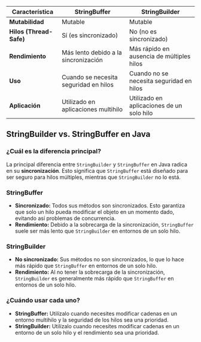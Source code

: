 | Característica               | StringBuffer                      | StringBuilder                     |
|------------------------------|-----------------------------------|-----------------------------------|
| **Mutabilidad**              | Mutable                           | Mutable                           |
| **Hilos (Thread-Safe)**      | Sí (es sincronizado)              | No (no es sincronizado)           |
| **Rendimiento**              | Más lento debido a la sincronización | Más rápido en ausencia de múltiples hilos |
| **Uso**                      | Cuando se necesita seguridad en hilos | Cuando no se necesita seguridad en hilos |            |
| **Aplicación**               | Utilizado en aplicaciones multihilo | Utilizado en aplicaciones de un solo hilo |

## StringBuilder vs. StringBuffer en Java

### ¿Cuál es la diferencia principal?

La principal diferencia entre `StringBuilder` y `StringBuffer` en Java radica en su **sincronización**. Esto significa que `StringBuffer` está diseñado para ser seguro para hilos múltiples, mientras que `StringBuilder` no lo está.

### StringBuffer
* **Sincronizado:** Todos sus métodos son sincronizados. Esto garantiza que solo un hilo pueda modificar el objeto en un momento dado, evitando así problemas de concurrencia.
* **Rendimiento:** Debido a la sobrecarga de la sincronización, `StringBuffer` suele ser más lento que `StringBuilder` en entornos de un solo hilo.

### StringBuilder
* **No sincronizado:** Sus métodos no son sincronizados, lo que lo hace más rápido que `StringBuffer` en entornos de un solo hilo.
* **Rendimiento:** Al no tener la sobrecarga de la sincronización, `StringBuilder` es generalmente más rápido que `StringBuffer` en entornos de un solo hilo.

### ¿Cuándo usar cada uno?
* **StringBuffer:** Utilízalo cuando necesites modificar cadenas en un entorno multihilo y la seguridad de los hilos sea una prioridad.
* **StringBuilder:** Utilízalo cuando necesites modificar cadenas en un entorno de un solo hilo y el rendimiento sea una prioridad.


